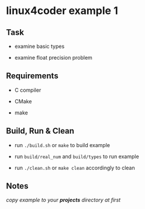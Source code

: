 # linux4coder example 1

## Task

* examine basic types

* examine float precision problem

## Requirements

* C compiler

* CMake

* make

## Build, Run & Clean

* run `./build.sh` or `make` to build example

* run `build/real_num` and `build/types`  to run example

* run `./clean.sh` or `make clean` accordingly to clean

## Notes

*copy example to your **projects** directory at first*
